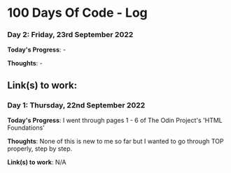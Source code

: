 # 100 Days Of Code - Log

<!--### Day 0: February 30, 2016 (Example 1)
##### (delete me or comment me out)

**Today's Progress**: Fixed CSS, worked on canvas functionality for the app.

**Thoughts:** I really struggled with CSS, but, overall, I feel like I am slowly getting better at it. Canvas is still new for me, but I managed to figure out some basic functionality.

**Link to work:** [Calculator App](http://www.example.com)

### Day 0: February 30, 2016 (Example 2)
##### (delete me or comment me out)

**Today's Progress**: Fixed CSS, worked on canvas functionality for the app.

**Thoughts**: I really struggled with CSS, but, overall, I feel like I am slowly getting better at it. Canvas is still new for me, but I managed to figure out some basic functionality.

**Link(s) to work**: [Calculator App](http://www.example.com)

-->

### Day 2: Friday, 23rd September 2022

**Today's Progress**: -

**Thoughts**: -

**Link(s) to work**:
-

### Day 1: Thursday, 22nd September 2022

**Today's Progress**: I went through pages 1 - 6 of The Odin Project's 'HTML Foundations'

**Thoughts**: None of this is new to me so far but I wanted to go through TOP properly, step by step.

**Link(s) to work**:
N/A
